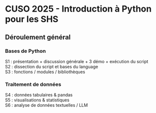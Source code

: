 # CUSO 2025 - Introduction à Python pour les SHS

## Déroulement général

### Bases de Python

S1 : présentation + discussion générale + 3 démo + exécution du script  
S2 : dissection du script et bases du language  
S3 : fonctions / modules / bibliothèques  

### Traitement de données

S4 : données tabulaires & pandas  
S5 : visualisations & statistiques  
S6 : analyse de données textuelles / LLM  
